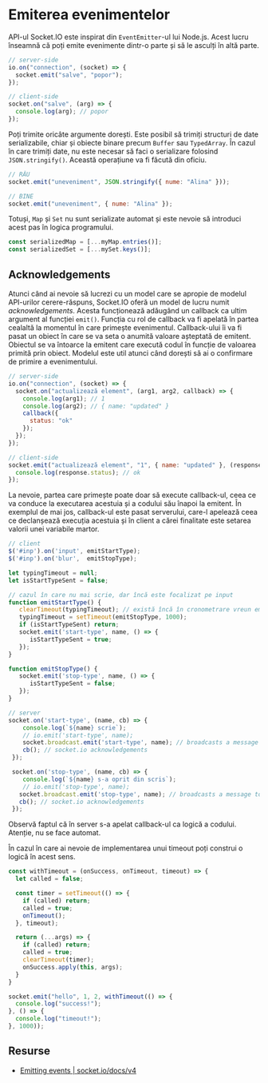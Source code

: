 # Emiterea evenimentelor

API-ul Socket.IO este inspirat din `EventEmitter`-ul lui Node.js. Acest lucru înseamnă că poți emite evenimente dintr-o parte și să le asculți în altă parte.

```javascript
// server-side
io.on("connection", (socket) => {
  socket.emit("salve", "popor");
});

// client-side
socket.on("salve", (arg) => {
  console.log(arg); // popor
});
```

Poți trimite oricâte argumente dorești. Este posibil să trimiți structuri de date serializabile, chiar și obiecte binare precum `Buffer` sau `TypedArray`.
În cazul în care trimiți date, nu este necesar să faci o serializare folosind `JSON.stringify()`. Această operațiune va fi făcută din oficiu.

```javascript
// RĂU
socket.emit("uneveniment", JSON.stringify({ nume: "Alina" }));

// BINE
socket.emit("uneveniment", { nume: "Alina" });
```

Totuși, `Map` și `Set` nu sunt serializate automat și este nevoie să introduci acest pas în logica programului.

```javascript
const serializedMap = [...myMap.entries()];
const serializedSet = [...mySet.keys()];
```

## Acknowledgements

Atunci când ai nevoie să lucrezi cu un model care se apropie de modelul API-urilor cerere-răspuns, Socket.IO oferă un model de lucru numit *acknowledgements*. Acesta funcționează adăugând un callback ca ultim argument al funcției `emit()`. Funcția cu rol de callback va fi apelată în partea cealaltă la momentul în care primește evenimentul. Callback-ului îi va fi pasat un obiect în care se va seta o anumită valoare așteptată de emitent. Obiectul se va întoarce la emitent care execută codul în funcție de valoarea primită prin obiect.
Modelul este util atunci când dorești să ai o confirmare de primire a evenimentului.

```javascript
// server-side
io.on("connection", (socket) => {
  socket.on("actualizează element", (arg1, arg2, callback) => {
    console.log(arg1); // 1
    console.log(arg2); // { name: "updated" }
    callback({
      status: "ok"
    });
  });
});

// client-side
socket.emit("actualizează element", "1", { name: "updated" }, (response) => {
  console.log(response.status); // ok
});
```

La nevoie, partea care primește poate doar să execute callback-ul, ceea ce va conduce la executarea acestuia și a codului său înapoi la emitent. În exemplul de mai jos, callback-ul este pasat serverului, care-l apelează ceea ce declanșează execuția acestuia și în client a cărei finalitate este setarea valorii unei variabile martor.

```javascript
// client
$('#inp').on('input', emitStartType);
$('#inp').on('blur',  emitStopType);

let typingTimeout = null;
let isStartTypeSent = false;

// cazul în care nu mai scrie, dar încă este focalizat pe input
function emitStartType() {
   clearTimeout(typingTimeout); // există încă în cronometrare vreun emitStopType? Fă clear
   typingTimeout = setTimeout(emitStopType, 1000);
   if (isStartTypeSent) return;
   socket.emit('start-type', name, () => {
      isStartTypeSent = true;
   });
}

function emitStopType() {
   socket.emit('stop-type', name, () => {
      isStartTypeSent = false;
   });
}

// server
socket.on('start-type', (name, cb) => {
    console.log(`${name} scrie`);
    // io.emit('start-type', name);
    socket.broadcast.emit('start-type', name); // broadcasts a message to all connected clients except the sender
    cb(); // socket.io acknowledgements
 });

 socket.on('stop-type', (name, cb) => {
    console.log(`${name} s-a oprit din scris`);
    // io.emit('stop-type', name);
   socket.broadcast.emit('stop-type', name); // broadcasts a message to all connected clients except the sender
   cb(); // socket.io acknowledgements
 });
```

Observă faptul că în server s-a apelat callback-ul ca logică a codului. Atenție, nu se face automat.

În cazul în care ai nevoie de implementarea unui timeout poți construi o logică în acest sens.

```javascript
const withTimeout = (onSuccess, onTimeout, timeout) => {
  let called = false;

  const timer = setTimeout(() => {
    if (called) return;
    called = true;
    onTimeout();
  }, timeout);

  return (...args) => {
    if (called) return;
    called = true;
    clearTimeout(timer);
    onSuccess.apply(this, args);
  }
}

socket.emit("hello", 1, 2, withTimeout(() => {
  console.log("success!");
}, () => {
  console.log("timeout!");
}, 1000));
```

## Resurse

- [Emitting events | socket.io/docs/v4](https://socket.io/docs/v4/emitg-events)
